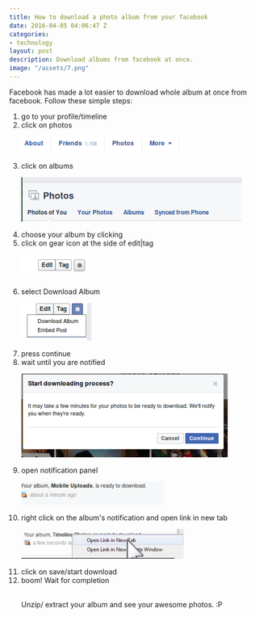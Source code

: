 ```yaml
---
title: How to download a photo album from your facebook
date: 2016-04-05 04:06:47 Z
categories:
- technology
layout: post
description: Download albums from facebook at once.
image: "/assets/7.png"
---
```


Facebook has made a lot easier to download whole album at once from facebook.
Follow these simple steps:
<ol>
<li>go to your profile/timeline

<li>click on photos
<p><img src="/assets/a.png"/></p>
<li>click on albums
<p><img src="/assets/2.png"/></p>
<li>choose your album by clicking
<li>click on gear icon at the side of edit|tag
<p><img src="/assets/3.png"/></p>
<li>select Download Album
<p><img src="/assets/4.png"/></p>
<li> press continue
<li>wait until you are notified
<p><img src="/assets/5.png"/></p>
<li>open notification panel
<p><img src="/assets/6.png"/></p>
<li>right click on the album's notification and open link in new tab
<p><img src="/assets/7.png"/></p>
<li>click on save/start download
<li>boom! Wait for completion</li>
<br>



Unzip/ extract your album and see your awesome photos. :P

